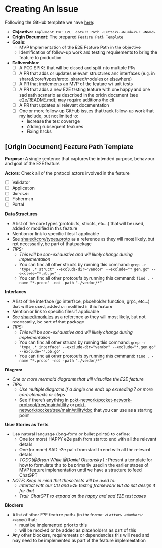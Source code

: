 # Creating An Issue

Following the GitHub template we have [here](https://github.com/pokt-network/pocket/blob/main/.github/ISSUE_TEMPLATE/issue.md):

- **Objective**: `Implement MVP E2E Feature Path <Letter>.<Number>: <Name>`
- **Origin Document**: The prepared `Feature Path Template`
- **Goals**:
  - MVP Implementation of the E2E Feature Path in the objective
  - Identification of follow-up work and testing requirements to bring the feature to production
- **Deliverables**:
  - [ ] A POC SPIKE that will be closed and split into multiple PRs
  - [ ] A PR that adds or updates relevant structures and interfaces (e.g. in [shared/core/types/proto](https://github.com/pokt-network/pocket/tree/main/shared/core/types/proto), [shared/modules](https://github.com/pokt-network/pocket/tree/main/shared/modules) or elsewhere)
  - [ ] A PR that implements an MVP of the feature w/ unit tests
  - [ ] A PR that adds a new E2E testing feature with one happy and one sad path scenario as described in the origin document (see [e2e/README.md](https://github.com/pokt-network/pocket/blob/main/e2e/README.md)); may require additions the [cli](https://github.com/pokt-network/pocket/tree/main/app/client)
  - [ ] A PR that updates all relevant documentation
  - [ ] One or more follow-up GitHub issues that track follow-up work that my include, but not limited to:
    - Increase the test coverage
    - Adding subsequent features
    - Fixing hacks

## [Origin Document] Feature Path Template

**Purpose:** A single sentence that captures the intended purpose, behaviour and goal of the E2E feature.

**Actors**: Check all of the protocol actors involved in the feature

- [ ] Validator
- [ ] Application
- [ ] Servicer
- [ ] Fisherman
- [ ] Portal

**Data Structures**

- A list of the core types (protobufs, structs, etc…) that will be used, added or modified in this feature
- Mention or link to specific files if applicable
- See [shared/core/types/proto](https://github.com/pokt-network/pocket/tree/main/shared/core/types/proto) as a reference as they will most likely, but not necessarily, be part of that package
- _TIPS:_
  - _This will be non-exhaustive and will likely change during implementation_
  - You can find all other structs by running this command: `grep -r "type .* struct" --exclude-dir="vendor" --exclude="*.gen.go" --exclude="*.pb.go" .`
  - You can find all other protobufs by running this command: `find . -name "*.proto" -not -path "./vendor/*"`

**Interfaces**

- A list of the interface (go interface, placeholder function, grpc, etc…) that will be used, added or modified in this feature
- Mention or link to specific files if applicable
- See [shared/modules](https://github.com/pokt-network/pocket/tree/main/shared/modules) as a reference as they will most likely, but not necessarily, be part of that package
- _TIPS:_
  - _This will be non-exhaustive and will likely change during implementation_
  - You can find all other structs by running this command: `grep -r "type .* interface" --exclude-dir="vendor" --exclude="*.gen.go" --exclude="*.pb.go" .`
  - You can find all other protobufs by running this command: `find . -name "*.proto" -not -path "./vendor/*"`

**Diagram**

- _One or more mermaid diagrams that will visualize the E2E feature_
- _TIPs:_
  - _Use multiple diagrams if a single one ends up exceeding 7 or more core elements or steps_
  - See if there’s anything in [pokt-network/pocket-network-protocol/tree/main/utility](https://github.com/pokt-network/pocket-network-protocol/tree/main/utility) or [pokt-network/pocket/tree/main/utility/doc](https://github.com/pokt-network/pocket/tree/main/utility/doc) that you can use as a starting point

**User Stories as Tests**

- Use natural language (long-form or bullet points) to define:
  - One (or more) HAPPY e2e path from start to end with all the relevant details
  - One (or more) SAD e2e path from start to end with all the relevant details
  - _TODO(@Bryan White @Daniel Olshansky ) :_ Present a template for how to formulate this to be primarily used in the earlier stages of MVP feature implementation until we have a structure to feed ChatGPT
- _NOTE: Keep in mind that these tests will be used to:_
  - _Interact with our CLI and E2E testing framework but do not design it for that_
  - _Train ChatGPT to expand on the happy and sad E2E test cases_

**Blockers**

- A list of other E2E feature paths (in the format `<Letter>.<Number>: <Name>`) that:
  - must be implemented prior to this
  - will be mocked or be added as placeholders as part of this
- Any other blockers, requirements or dependencies this will need and may need to be implemented as part of the feature implementation
